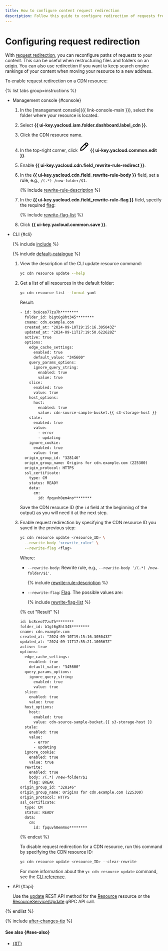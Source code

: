 ```yaml
---
title: How to configure content request redirection
description: Follow this guide to configure redirection of requests from a CDN resource to an origin using a _rewrite_ rule.
---
```


# Configuring request redirection

With [request redirection](../../concepts/http-rewrite.md), you can reconfigure paths of requests to your content. This can be useful when restructuring files and folders on an [origin](../../concepts/origins.md). You can also use redirection if you want to keep search engine rankings of your content when moving your resource to a new address.

To enable request redirection on a CDN resource:

{% list tabs group=instructions %}

- Management console {#console}

  1. In the [management console]({{ link-console-main }}), select the folder where your resource is located.

  1. Select **{{ ui-key.yacloud.iam.folder.dashboard.label_cdn }}**.

  1. Click the CDN resource name.

  1. In the top-right corner, click ![image](../../../_assets/console-icons/pencil.svg) **{{ ui-key.yacloud.common.edit }}**.

  1. Enable **{{ ui-key.yacloud.cdn.field_rewrite-rule-redirect }}**.

  1. In the **{{ ui-key.yacloud.cdn.field_rewrite-rule-body }}** field, set a rule, e.g., `/(.*) /new-folder/$1`.

      {% include [rewrite-rule-description](../../../_includes/cdn/rewrite-rule-description.md) %}

  1. In the **{{ ui-key.yacloud.cdn.field_rewrite-rule-flag }}** field, specify the required [flag](../../concepts/http-rewrite.md#flag):

      {% include [rewrite-flag-list](../../../_includes/cdn/rewrite-flag-list.md) %}

  1. Click **{{ ui-key.yacloud.common.save }}**.

- CLI {#cli}

  {% include [include](../../../_includes/cli-install.md) %}

  {% include [default-catalogue](../../../_includes/default-catalogue.md) %}

  1. View the description of the CLI update resource command:

      ```bash
      yc cdn resource update --help
      ```

  1. Get a list of all resources in the default folder:

      ```bash
      yc cdn resource list --format yaml
      ```

      Result:

      ```text
      - id: bc8ceo77zu7h********
        folder_id: b1gt6g8ht345********
        cname: cdn.example.com
        created_at: "2024-09-10T19:15:16.305043Z"
        updated_at: "2024-09-11T17:19:50.622628Z"
        active: true
        options:
          edge_cache_settings:
            enabled: true
            default_value: "345600"
          query_params_options:
            ignore_query_string:
              enabled: true
              value: true
          slice:
            enabled: true
            value: true
          host_options:
            host:
              enabled: true
              value: cdn-source-sample-bucket.{{ s3-storage-host }}
          stale:
            enabled: true
            value:
              - error
              - updating
          ignore_cookie:
            enabled: true
            value: true
        origin_group_id: "328146"
        origin_group_name: Origins for cdn.example.com (225300)
        origin_protocol: HTTPS
        ssl_certificate:
          type: CM
          status: READY
          data:
            cm:
              id: fpquvh0em4no********
      ```

      Save the CDN resource ID (the `id` field at the beginning of the output) as you will need it at the next step.

  1. Enable request redirection by specifying the CDN resource ID you saved in the previous step:

      ```bash
      yc cdn resource update <resource_ID> \
        --rewrite-body '<rewrite_rule>' \
        --rewrite-flag <flag>
      ```

      Where:
      * `--rewrite-body`: Rewrite rule, e.g., `--rewrite-body '/(.*) /new-folder/$1'`.

          {% include [rewrite-rule-description](../../../_includes/cdn/rewrite-rule-description.md) %}
      * `--rewrite-flag`: [Flag](../../concepts/http-rewrite.md#flag). The possible values are:

          {% include [rewrite-flag-list](../../../_includes/cdn/rewrite-flag-list.md) %}

      {% cut "Result" %}

      ```text
      id: bc8ceo77zu7h********
      folder_id: b1gt6g8ht345********
      cname: cdn.example.com
      created_at: "2024-09-10T19:15:16.305043Z"
      updated_at: "2024-09-11T17:55:21.100567Z"
      active: true
      options:
        edge_cache_settings:
          enabled: true
          default_value: "345600"
        query_params_options:
          ignore_query_string:
            enabled: true
            value: true
        slice:
          enabled: true
          value: true
        host_options:
          host:
            enabled: true
            value: cdn-source-sample-bucket.{{ s3-storage-host }}
        stale:
          enabled: true
          value:
            - error
            - updating
        ignore_cookie:
          enabled: true
          value: true
        rewrite:
          enabled: true
          body: /(.*) /new-folder/$1
          flag: BREAK
      origin_group_id: "328146"
      origin_group_name: Origins for cdn.example.com (225300)
      origin_protocol: HTTPS
      ssl_certificate:
        type: CM
        status: READY
        data:
          cm:
            id: fpquvh0em4no********
      ```

      {% endcut %}

     To disable request redirection for a CDN resource, run this command by specifying the CDN resource ID:

      ```bash
      yc cdn resource update <resource_ID> --clear-rewrite
      ```

      For more information about the `yc cdn resource update` command, see the [CLI reference](../../../cli/cli-ref/cdn/cli-ref/resource/update.md).

- API {#api}

  Use the [update](../../api-ref/Resource/update.md) REST API method for the [Resource](../../api-ref/Resource/index.md) resource or the [ResourceService/Update](../../api-ref/grpc/Resource/update.md) gRPC API call.

{% endlist %}

{% include [after-changes-tip](../../../_includes/cdn/after-changes-tip.md) %}

#### See also {#see-also}

* [{#T}](../../concepts/http-rewrite.md)